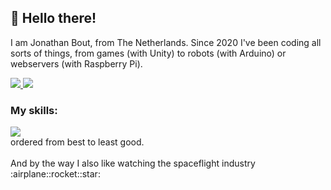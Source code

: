 ## 👋 Hello there!
I am Jonathan Bout, from The Netherlands.
Since 2020 I've been coding all sorts of things, from games (with Unity) to robots (with Arduino) or webservers (with Raspberry Pi).
<br/>

<a href="https://github.com/anuraghazra/github-readme-stats">
  <img src="https://github-readme-stats.vercel.app/api/top-langs/?username=jonathanbout&theme=radical&count_private=true" />
</a>
<a href="https://github.com/anuraghazra/github-readme-stats">
  <img src="https://github-readme-stats.vercel.app/api?username=jonathanbout&show_icons=true&theme=radical&count_private=true" />
</a>

### My skills:

<a href='https://skillicons.dev'>
  <img src='https://skillicons.dev/icons?i=cs,dotnet,unity,js,html,css,bash,linux'/>
</a>
<br/>
ordered from best to least good.
<br/>
<br/>
And by the way I also like watching the spaceflight industry :airplane::rocket::star:

<!---
DutchAerospace/DutchAerospace is a ✨ special ✨ repository because its `README.md` (this file) appears on your GitHub profile.
You can click the Preview link to take a look at your changes.
--->

